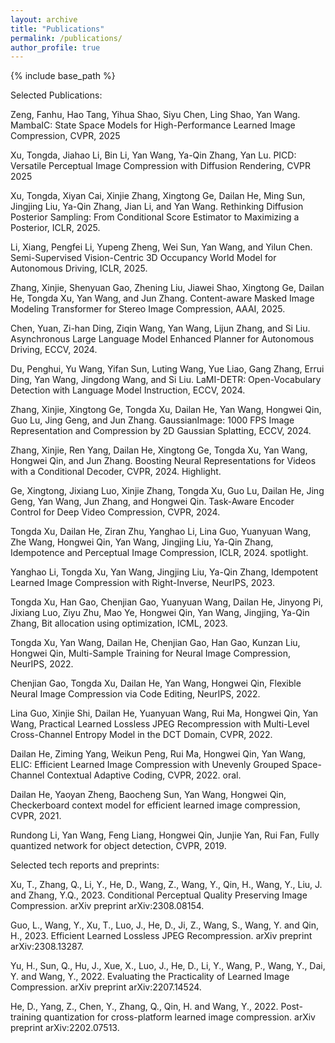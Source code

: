 ```yaml
---
layout: archive
title: "Publications"
permalink: /publications/
author_profile: true
---
```


{% include base_path %}


Selected Publications:   

Zeng, Fanhu, Hao Tang, Yihua Shao, Siyu Chen, Ling Shao, Yan Wang. MambaIC: State Space Models for High-Performance Learned Image Compression, CVPR, 2025

Xu, Tongda, Jiahao Li, Bin Li, Yan Wang, Ya-Qin Zhang, Yan Lu.  PICD: Versatile Perceptual Image Compression with Diffusion Rendering, CVPR 2025

Xu, Tongda, Xiyan Cai, Xinjie Zhang, Xingtong Ge, Dailan He, Ming Sun, Jingjing Liu, Ya-Qin Zhang, Jian Li, and Yan Wang. Rethinking Diffusion Posterior Sampling: From Conditional Score Estimator to Maximizing a Posterior, ICLR, 2025.      

Li, Xiang, Pengfei Li, Yupeng Zheng, Wei Sun, Yan Wang, and Yilun Chen. Semi-Supervised Vision-Centric 3D Occupancy World Model for Autonomous Driving, ICLR, 2025.    

Zhang, Xinjie, Shenyuan Gao, Zhening Liu, Jiawei Shao, Xingtong Ge, Dailan He, Tongda Xu, Yan Wang, and Jun Zhang. Content-aware Masked Image Modeling Transformer for Stereo Image Compression, AAAI, 2025.     

Chen, Yuan, Zi-han Ding, Ziqin Wang, Yan Wang, Lijun Zhang, and Si Liu. Asynchronous Large Language Model Enhanced Planner for Autonomous Driving, ECCV, 2024.  

Du, Penghui, Yu Wang, Yifan Sun, Luting Wang, Yue Liao, Gang Zhang, Errui Ding, Yan Wang, Jingdong Wang, and Si Liu. LaMI-DETR: Open-Vocabulary Detection with Language Model Instruction, ECCV, 2024.  

Zhang, Xinjie, Xingtong Ge, Tongda Xu, Dailan He, Yan Wang, Hongwei Qin, Guo Lu, Jing Geng, and Jun Zhang. GaussianImage: 1000 FPS Image Representation and Compression by 2D Gaussian Splatting, ECCV, 2024.  

Zhang, Xinjie, Ren Yang, Dailan He, Xingtong Ge, Tongda Xu, Yan Wang, Hongwei Qin, and Jun Zhang. Boosting Neural Representations for Videos with a Conditional Decoder, CVPR, 2024. Highlight.    

Ge, Xingtong, Jixiang Luo, Xinjie Zhang, Tongda Xu, Guo Lu, Dailan He, Jing Geng, Yan Wang, Jun Zhang, and Hongwei Qin. Task-Aware Encoder Control for Deep Video Compression, CVPR, 2024.  

Tongda Xu, Dailan He, Ziran Zhu, Yanghao Li, Lina Guo, Yuanyuan Wang, Zhe Wang, Hongwei Qin, Yan Wang, Jingjing Liu, Ya-Qin Zhang, Idempotence and Perceptual Image Compression, ICLR, 2024. spotlight.  

Yanghao Li, Tongda Xu, Yan Wang, Jingjing Liu, Ya-Qin Zhang, Idempotent Learned Image Compression with Right-Inverse, NeurIPS, 2023.  

Tongda Xu, Han Gao, Chenjian Gao, Yuanyuan Wang, Dailan He, Jinyong Pi, Jixiang Luo, Ziyu Zhu, Mao Ye, Hongwei Qin, Yan Wang, Jingjing, Ya-Qin Zhang, Bit allocation using optimization, ICML, 2023.

Tongda Xu, Yan Wang, Dailan He, Chenjian Gao, Han Gao, Kunzan Liu, Hongwei Qin, Multi-Sample Training for Neural Image Compression, NeurIPS, 2022.

Chenjian Gao, Tongda Xu, Dailan He, Yan Wang, Hongwei Qin, Flexible Neural Image Compression via Code Editing, NeurIPS, 2022.

Lina Guo, Xinjie Shi, Dailan He, Yuanyuan Wang, Rui Ma, Hongwei Qin, Yan Wang, Practical Learned Lossless JPEG Recompression with Multi-Level Cross-Channel Entropy Model in the DCT Domain, CVPR, 2022.

Dailan He, Ziming Yang, Weikun Peng, Rui Ma, Hongwei Qin, Yan Wang, ELIC: Efficient Learned Image Compression with Unevenly Grouped Space-Channel Contextual Adaptive Coding, CVPR, 2022. oral.  

Dailan He, Yaoyan Zheng, Baocheng Sun, Yan Wang, Hongwei Qin, Checkerboard context model for efficient learned image compression, CVPR, 2021.

Rundong Li, Yan Wang, Feng Liang, Hongwei Qin, Junjie Yan, Rui Fan, Fully quantized network for object detection, CVPR, 2019.



   
  
  
Selected tech reports and preprints:  

Xu, T., Zhang, Q., Li, Y., He, D., Wang, Z., Wang, Y., Qin, H., Wang, Y., Liu, J. and Zhang, Y.Q., 2023. Conditional Perceptual Quality Preserving Image Compression. arXiv preprint arXiv:2308.08154.  

Guo, L., Wang, Y., Xu, T., Luo, J., He, D., Ji, Z., Wang, S., Wang, Y. and Qin, H., 2023. Efficient Learned Lossless JPEG Recompression. arXiv preprint arXiv:2308.13287.   

Yu, H., Sun, Q., Hu, J., Xue, X., Luo, J., He, D., Li, Y., Wang, P., Wang, Y., Dai, Y. and Wang, Y., 2022. Evaluating the Practicality of Learned Image Compression. arXiv preprint arXiv:2207.14524.  

He, D., Yang, Z., Chen, Y., Zhang, Q., Qin, H. and Wang, Y., 2022. Post-training quantization for cross-platform learned image compression. arXiv preprint arXiv:2202.07513.
